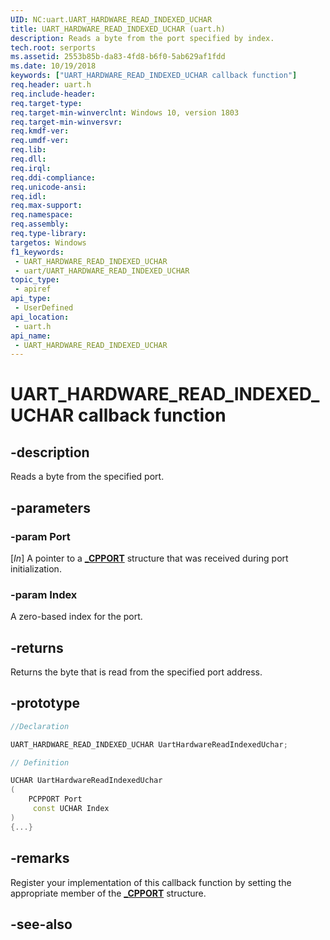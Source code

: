 ```yaml
---
UID: NC:uart.UART_HARDWARE_READ_INDEXED_UCHAR
title: UART_HARDWARE_READ_INDEXED_UCHAR (uart.h)
description: Reads a byte from the port specified by index.
tech.root: serports
ms.assetid: 2553b85b-da83-4fd8-b6f0-5ab629af1fdd
ms.date: 10/19/2018
keywords: ["UART_HARDWARE_READ_INDEXED_UCHAR callback function"]
req.header: uart.h
req.include-header: 
req.target-type: 
req.target-min-winverclnt: Windows 10, version 1803
req.target-min-winversvr: 
req.kmdf-ver: 
req.umdf-ver: 
req.lib: 
req.dll: 
req.irql: 
req.ddi-compliance: 
req.unicode-ansi: 
req.idl: 
req.max-support: 
req.namespace: 
req.assembly: 
req.type-library: 
targetos: Windows
f1_keywords:
 - UART_HARDWARE_READ_INDEXED_UCHAR
 - uart/UART_HARDWARE_READ_INDEXED_UCHAR
topic_type:
 - apiref
api_type:
 - UserDefined
api_location:
 - uart.h
api_name:
 - UART_HARDWARE_READ_INDEXED_UCHAR
---
```


# UART_HARDWARE_READ_INDEXED_UCHAR callback function


## -description

Reads a byte from the specified port.

## -parameters

### -param Port

[_In_] A pointer to a [**_CPPORT**](ns-uart-_cpport.md) structure that was received during port initialization.

### -param Index

A zero-based index for the port.

## -returns

Returns the byte that is read from the specified port address.

## -prototype

```cpp
//Declaration

UART_HARDWARE_READ_INDEXED_UCHAR UartHardwareReadIndexedUchar;

// Definition

UCHAR UartHardwareReadIndexedUchar
(
	PCPPORT Port
	 const UCHAR Index
)
{...}

```

## -remarks

Register your implementation of this callback function by setting the appropriate member of the [**_CPPORT**](ns-uart-_cpport.md) structure.

## -see-also

